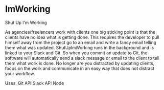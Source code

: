 # ImWorking

Shut Up I'm Working

As agencies/freelancers work with clients one big sticking point is that the clients have no idea what is getting done. This requires the developer to pull himself away from the project go to an email and write a fancy email telling them what was updated. ShutUpImWorking runs in the background and is linked to your Slack and Git. So when you commit an update to Git, the software will automatically send a slack message or email to the client to tell them what work is done. No longer are you distracted by updating clients, focus on the work and communicate in an easy way that does not distract your workflow.

Uses: Git API Slack API Node
